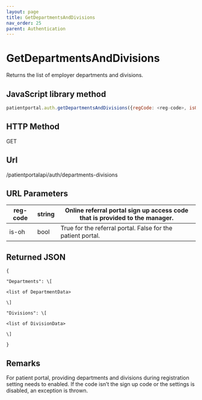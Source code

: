 ```yaml
---
layout: page
title: GetDepartmentsAndDivisions
nav_order: 25
parent: Authentication
---
```


# GetDepartmentsAndDivisions

Returns the list of employer departments and divisions.

## JavaScript library method

```javascript
patientportal.auth.getDepartmentsAndDivisions({regCode: <reg-code>, isOH: <is-oh>});
```

## HTTP Method

GET

## ****Url****

/patientportalapi/auth/departments-divisions

## URL Parameters

| reg-code | string | Online referral portal sign up access code that is provided to the manager. |
| --- | --- | --- |
| is-oh | bool | True for the referral portal. False for the patient portal. |

## Returned JSON

```
{

"Departments": \[

<list of DepartmentData>

\]

"Divisions": \[

<list of DivisionData>

\]

}
```

## Remarks

For patient portal, providing departments and divisions during registration setting needs to enabled. If the code isn’t the sign up code or the settings is disabled, an exception is thrown.
